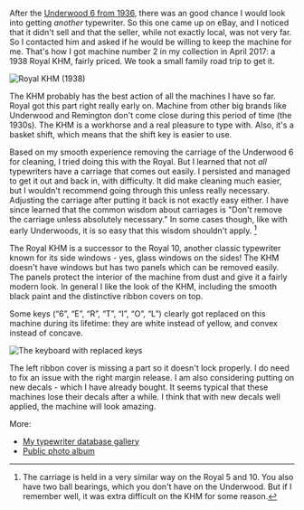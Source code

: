 After the [Underwood 6 from 1936](https://blog.bruchez.name/2018/10/underwood-6-1936.html), there was an good chance I would look into getting *another* typewriter. So this one came up on eBay, and I noticed that it didn't sell and that the seller, while not exactly local, was not very far. So I contacted him and asked if he would be willing to keep the machine for me. That's how I got machine number 2 in my collection in April 2017: a 1938 Royal KHM, fairly priced. We took a small family road trip to get it.

![Royal KHM (1938)](https://raw.githubusercontent.com/ebruchez/public/master/Blog%20posts/images/typewriters/khm1938.jpg)

The KHM probably has the best action of all the machines I have so far. Royal got this part right really early on. Machine from other big brands like Underwood and Remington don't come close during this period of time (the 1930s). The KHM is a workhorse and a real pleasure to type with. Also, it's a basket shift, which means that the shift key is easier to use.

Based on my smooth experience removing the carriage of the Underwood 6 for cleaning, I tried doing this with the Royal. But I learned that not *all* typewriters have a carriage that comes out easily. I persisted and managed to get it out and back in, with difficulty. It did make cleaning much easier, but I wouldn't recommend going through this unless really necessary. Adjusting the carriage after putting it back is not exactly easy either. I have since learned that the common wisdom about carriages is "Don't remove the carriage unless absolutely necessary." In some cases though, like with early Underwoods, it is so easy that this wisdom shouldn't apply. [^carriage]

The Royal KHM is a successor to the Royal 10, another classic typewriter known for its side windows - yes, glass windows on the sides! The KHM doesn't have windows but has two panels which can be removed easily. The panels protect the interior of the machine from dust and give it a fairly modern look. In general I like the look of the KHM, including the smooth black paint and the distinctive ribbon covers on top. 

Some keys (“6”, “E”, “R”, “T”, “I”, “O”, “L”) clearly got replaced on this machine during its lifetime: they are white instead of yellow, and convex instead of concave.

![The keyboard with replaced keys](https://raw.githubusercontent.com/ebruchez/public/master/Blog%20posts/images/typewriters/khm1938keys.jpg)

The left ribbon cover is missing a part so it doesn't lock properly. I do need to fix an issue with the right margin release. I am also considering putting on new decals - which I have already bought. It seems typical that these machines lose their decals after a while. I think that with new decals well applied, the machine will look amazing.

More:

- [My typewriter database gallery](http://typewriterdatabase.com/1938-royal-khm.10857.typewriter)
- [Public photo album](https://photos.app.goo.gl/sdEkPYfWBDSqEf9g7)


[^carriage]: The carriage is held in a very similar way on the Royal 5 and 10. You also have two ball bearings, which you don't have on the Underwood. But if I remember well, it was extra difficult on the KHM for some reason.
